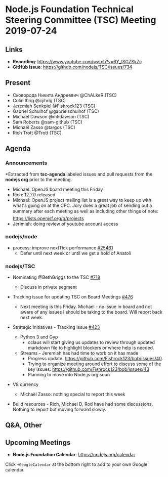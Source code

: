 # Node.js Foundation Technical Steering Committee (TSC) Meeting 2019-07-24

## Links

* **Recording**: <https://www.youtube.com/watch?v=6Y_lSGZSkZc>
* **GitHub Issue**: <https://github.com/nodejs/TSC/issues/734>

## Present

* Сковорода Никита Андреевич @ChALkeR (TSC)
* Colin Ihrig @cjihrig (TSC)
* Jeremiah Senkpiel @Fishrock123 (TSC)
* Gabriel Schulhof @gabrielschulhof (TSC)
* Michael Dawson @mhdawson (TSC)
* Sam Roberts @sam-github (TSC)
* Michaël Zasso @targos (TSC)
* Rich Trott @Trott (TSC)

## Agenda

### Announcements

\*Extracted from **tsc-agenda** labeled issues and pull requests from the **nodejs org** prior to the meeting.

* Michael: OpenJS board meeting this Friday
* Rich: 12.7.0 released
* Michael: OpenJS project mailing list is a great way to keep up with what's going on at the CPC. Jory does a
  great job of sending out a summary after each meeting as well as including other things of note: 
  <https://lists.openjsf.org/g/projects>
* Jerimiah: doing review of youtube account access

### nodejs/node

* process: improve nextTick performance [#25461](https://github.com/nodejs/node/pull/25461)
  * Defer until next week or until we get a hold of Anatoli

### nodejs/TSC

* Nominating @BethGriggs to the TSC [#718](https://github.com/nodejs/TSC/issues/718)
  * Discuss in private segment

* Tracking issue for updating TSC on Board Meetings
  [#476](https://github.com/nodejs/TSC/issues/476)
  * Next meeting is this Friday. Michael - no issue in board and not aware of any
    issues I should be taking to the board. Will report back next week.

* Strategic Initiatives - Tracking Issue [#423](https://github.com/nodejs/TSC/issues/423)
  * Python 3 and Gyp
    * cclaus will start giving us updates to review through updated markdown file to highlight
      blockers or where help is needed.
  * Streams - Jeremiah has had time to work on it has made
    * Progress update: <https://github.com/Fishrock123/bob/issues/40>.
    * Trying to organize meeting around effort to discuss some of the key issues.  <https://github.com/Fishrock123/bob/issues/43>
    * Planning to move into Node.js org soon

* V8 currency
  * Michaël Zasso: nothing special to report this week

* Build resources - Rich, Michael D, Rod have had some discussions. Nothing to report
  but moving forward slowly.

## Q\&A, Other

## Upcoming Meetings

* **Node.js Foundation Calendar**: <https://nodejs.org/calendar>

Click `+GoogleCalendar` at the bottom right to add to your own Google calendar.
